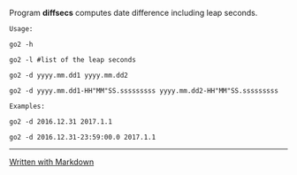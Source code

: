 Program **diffsecs** computes date difference including leap seconds.

	Usage:

	go2 -h

	go2 -l #list of the leap seconds

	go2 -d yyyy.mm.dd1 yyyy.mm.dd2

	go2 -d yyyy.mm.dd1-HH"MM"SS.sssssssss yyyy.mm.dd2-HH"MM"SS.sssssssss

	Examples:

	go2 -d 2016.12.31 2017.1.1

	go2 -d 2016.12.31-23:59:00.0 2017.1.1
---
[Written with Markdown](https://www.markdownguide.org/basic-syntax/)